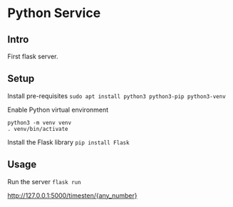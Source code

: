 # Python Service

## Intro
First flask server.
## Setup
Install pre-requisites
`sudo apt install python3 python3-pip python3-venv`

Enable Python virtual environment
```
python3 -m venv venv
. venv/bin/activate
```

Install the Flask library
`pip install Flask`

## Usage
Run the server
`flask run`

http://127.0.0.1:5000/timesten/{any_number}